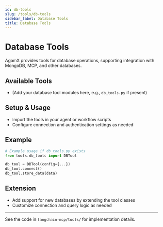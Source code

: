 ```yaml
---
id: db-tools
slug: /tools/db-tools
sidebar_label: Database Tools
title: Database Tools
---
```


# Database Tools

AgamX provides tools for database operations, supporting integration with MongoDB, MCP, and other databases.

## Available Tools
- (Add your database tool modules here, e.g., `db_tools.py` if present)

## Setup & Usage
- Import the tools in your agent or workflow scripts
- Configure connection and authentication settings as needed

## Example
```python
# Example usage if db_tools.py exists
from tools.db_tools import DBTool

db_tool = DBTool(config={...})
db_tool.connect()
db_tool.store_data(data)
```

## Extension
- Add support for new databases by extending the tool classes
- Customize connection and query logic as needed

---

See the code in `langchain-mcp/tools/` for implementation details. 